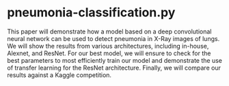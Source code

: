 # pneumonia-classification.py
This paper will demonstrate how a model based on a deep convolutional neural network can be used to detect pneumonia in X-Ray images of lungs. We will show the results from various architectures, including in-house, Alexnet, and ResNet. For our best model, we will ensure to check for the best parameters to most efficiently train our model and demonstrate the use of transfer learning for the ResNet architecture. Finally, we will compare our results against a Kaggle competition.
